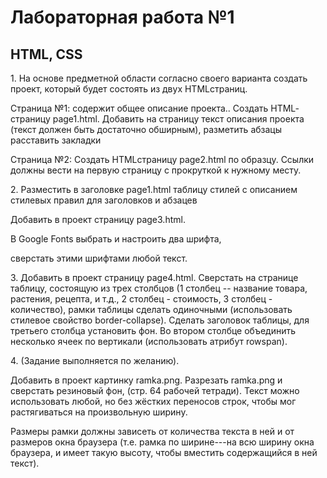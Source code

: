 # Лабораторная работа №1

## HTML, CSS

1\. На основе предметной области согласно своего варианта создать проект, который будет состоять из двух HTML­страниц.

Страница №1: содержит общее описание проекта.. Создать HTML­страницу page1.html. Добавить на страницу текст описания проекта (текст должен быть достаточно обширным), разметить абзацы расставить закладки

Страница №2: Создать HTML­страницу page2.html по образцу. Ссылки должны вести на первую страницу c прокруткой к нужному месту.

2\. Разместить в заголовке page1.html таблицу стилей с описанием стилевых правил для заголовков и абзацев

Добавить в проект страницу page3.html.

В Google Fonts выбрать и настроить два шрифта,

сверстать этими шрифтами любой текст.

3\. Добавить в проект страницу page4.html. Сверстать на странице таблицу, состоящую из трех столбцов (1 столбец -- название товара, растения, рецепта, и т.д., 2 столбец - стоимость, 3 столбец - количество), рамки таблицы сделать одиночными (использовать стилевое свойство border-collapse). Сделать заголовок таблицы, для третьего столбца установить фон. Во втором столбце объединить несколько ячеек по вертикали (использовать атрибут rowspan).

4\. (Задание выполняется по желанию).

Добавить в проект картинку ramka.png. Разрезать ramka.png и сверстать резиновый фон, (стр. 64 рабочей тетради). Текст можно использовать любой, но без жёстких переносов строк, чтобы мог растягиваться на произвольную ширину.

Размеры рамки должны зависеть от количества текста в ней и от размеров окна браузера (т.е. рамка по ширине---на всю ширину окна браузера, и имеет такую высоту, чтобы вместить содержащийся в ней текст).
